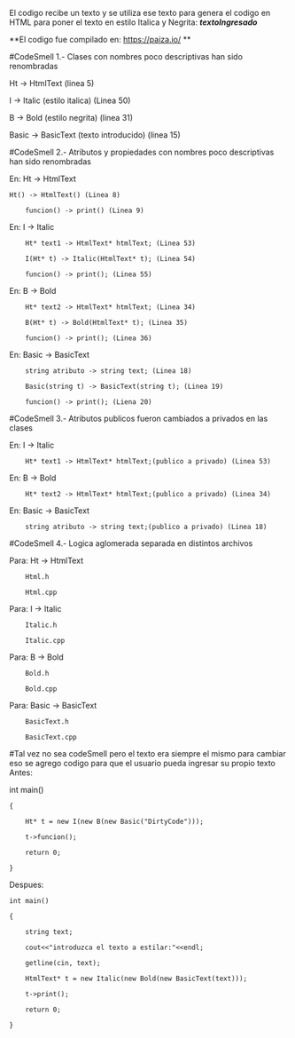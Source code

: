 El codigo recibe un texto y se utiliza ese texto para genera el codigo en HTML para poner el texto en estilo Italica y Negrita:
<i>
    <b>
        textoIngresado
    </b>
</i>

**El codigo fue compilado en: https://paiza.io/ **

#CodeSmell 1.- Clases con nombres poco descriptivas han sido renombradas

Ht -> HtmlText (linea 5)

I -> Italic (estilo italica) (Linea 50)

B -> Bold (estilo negrita) (linea 31)

Basic -> BasicText (texto introducido) (linea 15)


#CodeSmell 2.- Atributos y propiedades con nombres poco descriptivas han sido renombradas

En: Ht -> HtmlText

	Ht() -> HtmlText() (Linea 8)
	
        funcion() -> print() (Linea 9)
	
En: I -> Italic

        Ht* text1 -> HtmlText* htmlText; (Linea 53)
	
        I(Ht* t) -> Italic(HtmlText* t); (Linea 54)
	
	    funcion() -> print(); (Linea 55)
	    
En: B -> Bold

        Ht* text2 -> HtmlText* htmlText; (Linea 34)
	
        B(Ht* t) -> Bold(HtmlText* t); (Linea 35)
	
	    funcion() -> print(); (Linea 36)
	    
En: Basic -> BasicText

        string atributo -> string text; (Linea 18)
	
        Basic(string t) -> BasicText(string t); (Linea 19)
	
	    funcion() -> print(); (Liena 20)

#CodeSmell 3.- Atributos publicos fueron cambiados a privados en las clases

En: I -> Italic

        Ht* text1 -> HtmlText* htmlText;(publico a privado) (Linea 53)

En: B -> Bold

        Ht* text2 -> HtmlText* htmlText;(publico a privado) (Linea 34)

En: Basic -> BasicText

        string atributo -> string text;(publico a privado) (Linea 18)


#CodeSmell 4.- Logica aglomerada separada en distintos archivos

Para: Ht -> HtmlText

        Html.h
	
        Html.cpp
	
Para: I -> Italic

        Italic.h
	
        Italic.cpp
	
Para: B -> Bold

        Bold.h
	
        Bold.cpp
	
Para: Basic -> BasicText

        BasicText.h
	
        BasicText.cpp

#Tal vez no sea codeSmell pero el texto era siempre el mismo para cambiar
eso se agrego codigo para que el usuario pueda ingresar su propio texto
Antes:

   int main()
   
    {
    
        Ht* t = new I(new B(new Basic("DirtyCode")));
	
        t->funcion();
	
        return 0;
	
    }

Despues:

    int main()
    
    {
    
        string text;
	
        cout<<"introduzca el texto a estilar:"<<endl;
	
        getline(cin, text);
	
        HtmlText* t = new Italic(new Bold(new BasicText(text)));
	
        t->print();
	
        return 0;
	
    }

        
